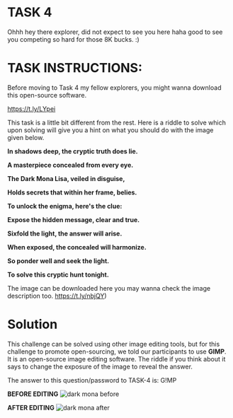 # TASK 4

Ohhh hey there explorer, did not expect to see you here haha good to see you competing so hard for those 8K bucks. :)

# TASK INSTRUCTIONS:

Before moving to Task 4 my fellow explorers, you might wanna download this open-source software.

https://t.ly/LYpei

This task is a little bit different from the rest. Here is a riddle to solve which upon solving will give you a hint on what you should do with the image given below.

**In shadows deep, the cryptic truth does lie.**

**A masterpiece concealed from every eye.**

**The Dark Mona Lisa, veiled in disguise,**

**Holds secrets that within her frame, belies.**

**To unlock the enigma, here's the clue:**

**Expose the hidden message, clear and true.**

**Sixfold the light, the answer will arise.**

**When exposed, the concealed will harmonize.**

**So ponder well and seek the light.**

**To solve this cryptic hunt tonight.**

The image can be downloaded here you may wanna check the image description too.
https://t.ly/nbjQY)

# Solution
This challenge can be solved using other image editing tools, but for this challenge to promote open-sourcing, we told our participants to use **GIMP**. It is an open-source image editing software. The riddle if you think about it says to change the exposure of the image to reveal the answer.

The answer to this question/password to TASK-4 is: G!MP

**BEFORE EDITING**
![dark mona before](:https://github.com/Mrpai2318/OSCH-23-Solutions/blob/main/Stage-1/_resources/dark_mona%20(1).png)

**AFTER EDITING**
![dark mona after](:https://github.com/Mrpai2318/OSCH-23-Solutions/blob/main/Stage-1/_resources/darkmonaafter.png)
